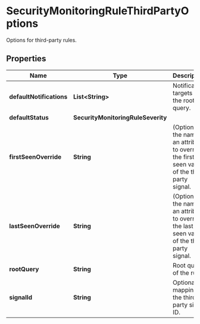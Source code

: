 

# SecurityMonitoringRuleThirdPartyOptions

Options for third-party rules.

## Properties

Name | Type | Description | Notes
------------ | ------------- | ------------- | -------------
**defaultNotifications** | **List&lt;String&gt;** | Notification targets for the root query. |  [optional]
**defaultStatus** | **SecurityMonitoringRuleSeverity** |  |  [optional]
**firstSeenOverride** | **String** | (Optional): the name of an attribute to override the first seen value of the third party signal. |  [optional]
**lastSeenOverride** | **String** | (Optional): the name of an attribute to override the last seen value of the third party signal. |  [optional]
**rootQuery** | **String** | Root query of the rule. |  [optional]
**signalId** | **String** | Optional mapping of the third-party signal ID. |  [optional]



